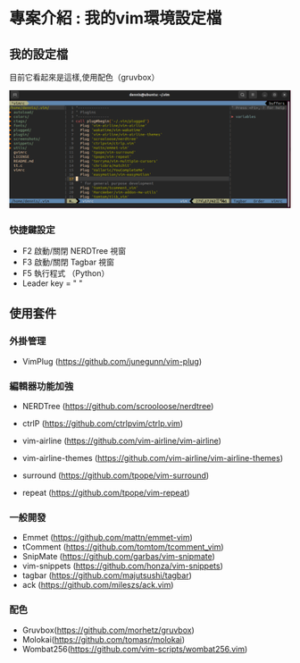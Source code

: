 # 專案介紹 : 我的vim環境設定檔

## 我的設定檔

目前它看起來是這樣,使用配色（gruvbox） 

![1](photo/vim.png)

### 快捷鍵設定

* F2 啟動/關閉 NERDTree 視窗
* F3 啟動/關閉 Tagbar 視窗
* F5 執行程式 （Python）
* Leader key = " "  

## 使用套件

### 外掛管理

* VimPlug (<https://github.com/junegunn/vim-plug>)

### 編輯器功能加強

* NERDTree (<https://github.com/scrooloose/nerdtree>)

* ctrlP (<https://github.com/ctrlpvim/ctrlp.vim>)

* vim-airline (<https://github.com/vim-airline/vim-airline>)

* vim-airline-themes (<https://github.com/vim-airline/vim-airline-themes>)

* surround (<https://github.com/tpope/vim-surround>)

* repeat (<https://github.com/tpope/vim-repeat>)

### 一般開發

* Emmet (<https://github.com/mattn/emmet-vim>)
* tComment (<https://github.com/tomtom/tcomment_vim>)
* SnipMate (<https://github.com/garbas/vim-snipmate>)
* vim-snippets (<https://github.com/honza/vim-snippets>)
* tagbar (<https://github.com/majutsushi/tagbar>)
* ack (<https://github.com/mileszs/ack.vim>)

### 配色

* Gruvbox(<https://github.com/morhetz/gruvbox>)
* Molokai(<https://github.com/tomasr/molokai>)
* Wombat256(<https://github.com/vim-scripts/wombat256.vim>)
